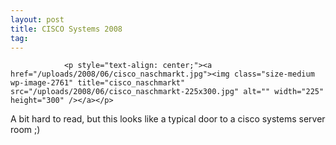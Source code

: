 ```yaml
---
layout: post
title: CISCO Systems 2008
tag: 
---
```



                <p style="text-align: center;"><a href="/uploads/2008/06/cisco_naschmarkt.jpg"><img class="size-medium wp-image-2761" title="cisco_naschmarkt" src="/uploads/2008/06/cisco_naschmarkt-225x300.jpg" alt="" width="225" height="300" /></a></p>
<p style="text-align: left;">A bit hard to read, but this looks like a typical door to a cisco systems server room ;)</p>
            
